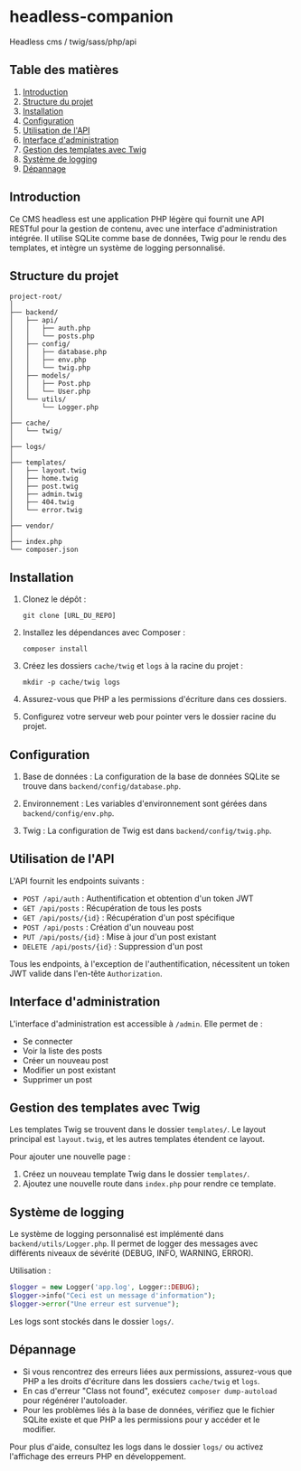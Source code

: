 # headless-companion
Headless cms / twig/sass/php/api

## Table des matières

1. [Introduction](#introduction)
2. [Structure du projet](#structure-du-projet)
3. [Installation](#installation)
4. [Configuration](#configuration)
5. [Utilisation de l'API](#utilisation-de-lapi)
6. [Interface d'administration](#interface-dadministration)
7. [Gestion des templates avec Twig](#gestion-des-templates-avec-twig)
8. [Système de logging](#système-de-logging)
9. [Dépannage](#dépannage)

## Introduction

Ce CMS headless est une application PHP légère qui fournit une API RESTful pour la gestion de contenu, avec une interface d'administration intégrée. Il utilise SQLite comme base de données, Twig pour le rendu des templates, et intègre un système de logging personnalisé.

## Structure du projet

```
project-root/
│
├── backend/
│   ├── api/
│   │   ├── auth.php
│   │   └── posts.php
│   ├── config/
│   │   ├── database.php
│   │   ├── env.php
│   │   └── twig.php
│   ├── models/
│   │   ├── Post.php
│   │   └── User.php
│   └── utils/
│       └── Logger.php
│
├── cache/
│   └── twig/
│
├── logs/
│
├── templates/
│   ├── layout.twig
│   ├── home.twig
│   ├── post.twig
│   ├── admin.twig
│   ├── 404.twig
│   └── error.twig
│
├── vendor/
│
├── index.php
└── composer.json
```

## Installation

1. Clonez le dépôt :
   ```
   git clone [URL_DU_REPO]
   ```

2. Installez les dépendances avec Composer :
   ```
   composer install
   ```

3. Créez les dossiers `cache/twig` et `logs` à la racine du projet :
   ```
   mkdir -p cache/twig logs
   ```

4. Assurez-vous que PHP a les permissions d'écriture dans ces dossiers.

5. Configurez votre serveur web pour pointer vers le dossier racine du projet.

## Configuration

1. Base de données : La configuration de la base de données SQLite se trouve dans `backend/config/database.php`.

2. Environnement : Les variables d'environnement sont gérées dans `backend/config/env.php`.

3. Twig : La configuration de Twig est dans `backend/config/twig.php`.

## Utilisation de l'API

L'API fournit les endpoints suivants :

- `POST /api/auth` : Authentification et obtention d'un token JWT
- `GET /api/posts` : Récupération de tous les posts
- `GET /api/posts/{id}` : Récupération d'un post spécifique
- `POST /api/posts` : Création d'un nouveau post
- `PUT /api/posts/{id}` : Mise à jour d'un post existant
- `DELETE /api/posts/{id}` : Suppression d'un post

Tous les endpoints, à l'exception de l'authentification, nécessitent un token JWT valide dans l'en-tête `Authorization`.

## Interface d'administration

L'interface d'administration est accessible à `/admin`. Elle permet de :

- Se connecter
- Voir la liste des posts
- Créer un nouveau post
- Modifier un post existant
- Supprimer un post

## Gestion des templates avec Twig

Les templates Twig se trouvent dans le dossier `templates/`. Le layout principal est `layout.twig`, et les autres templates étendent ce layout.

Pour ajouter une nouvelle page :

1. Créez un nouveau template Twig dans le dossier `templates/`.
2. Ajoutez une nouvelle route dans `index.php` pour rendre ce template.

## Système de logging

Le système de logging personnalisé est implémenté dans `backend/utils/Logger.php`. Il permet de logger des messages avec différents niveaux de sévérité (DEBUG, INFO, WARNING, ERROR).

Utilisation :

```php
$logger = new Logger('app.log', Logger::DEBUG);
$logger->info("Ceci est un message d'information");
$logger->error("Une erreur est survenue");
```

Les logs sont stockés dans le dossier `logs/`.

## Dépannage

- Si vous rencontrez des erreurs liées aux permissions, assurez-vous que PHP a les droits d'écriture dans les dossiers `cache/twig` et `logs`.
- En cas d'erreur "Class not found", exécutez `composer dump-autoload` pour régénérer l'autoloader.
- Pour les problèmes liés à la base de données, vérifiez que le fichier SQLite existe et que PHP a les permissions pour y accéder et le modifier.

Pour plus d'aide, consultez les logs dans le dossier `logs/` ou activez l'affichage des erreurs PHP en développement.